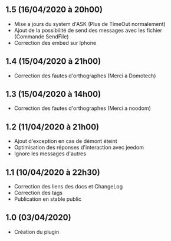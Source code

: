 ## 1.5 (16/04/2020 à 20h00)
- Mise a jours du system d'ASK (Plus de TimeOut normalement)
- Ajout de la possibilité de send des messages avec les fichier (Commande SendFile)
- Correction des embed sur Iphone

## 1.4 (15/04/2020 à 21h00)
- Correction des fautes d'orthographes (Merci a Domotech)

## 1.3 (15/04/2020 à 14h00)
- Correction des fautes d'orthographes (Merci a noodom)

## 1.2 (11/04/2020 à 21h00)

- Ajout d'exception en cas de démont éteint
- Optimisation des réponses d'interaction avec jeedom
- Ignore les messages d'autres 

## 1.1 (10/04/2020 à 22h30)

- Correction des liens des docs et ChangeLog
- Correction des tags
- Publication en stable public

## 1.0 (03/04/2020)
- Création du plugin 
